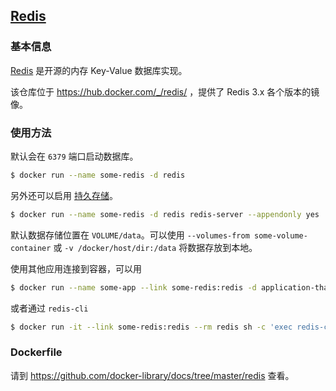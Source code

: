 ## [Redis](https://hub.docker.com/_/redis/)

### 基本信息
[Redis](https://en.wikipedia.org/wiki/Redis) 是开源的内存 Key-Value 数据库实现。

该仓库位于 https://hub.docker.com/_/redis/ ，提供了 Redis 3.x 各个版本的镜像。

### 使用方法
默认会在 `6379` 端口启动数据库。

```bash
$ docker run --name some-redis -d redis
```
另外还可以启用 [持久存储](http://redis.io/topics/persistence)。

```bash
$ docker run --name some-redis -d redis redis-server --appendonly yes
```

默认数据存储位置在 `VOLUME/data`。可以使用 `--volumes-from some-volume-container` 或 `-v /docker/host/dir:/data` 将数据存放到本地。

使用其他应用连接到容器，可以用

```bash
$ docker run --name some-app --link some-redis:redis -d application-that-uses-redis
```
或者通过 `redis-cli`

```bash
$ docker run -it --link some-redis:redis --rm redis sh -c 'exec redis-cli -h "$REDIS_PORT_6379_TCP_ADDR" -p "$REDIS_PORT_6379_TCP_PORT"'
```

### Dockerfile

请到 https://github.com/docker-library/docs/tree/master/redis 查看。
